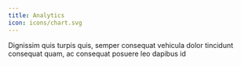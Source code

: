 ```yaml
---
title: Analytics
icon: icons/chart.svg
---
```


Dignissim quis turpis quis, semper consequat vehicula dolor tincidunt consequat quam, ac consequat posuere leo dapibus id
